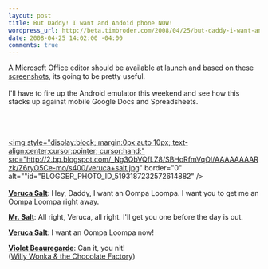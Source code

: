 ```yaml
--- 
layout: post
title: But Daddy! I want and Andoid phone NOW!
wordpress_url: http://beta.timbroder.com/2008/04/25/but-daddy-i-want-and-andoid-phone-now/
date: 2008-04-25 14:02:00 -04:00
comments: true
---
```

A Microsoft Office editor should be available at launch and based on these <a href="http://www.talkandroid.com/85-quickoffice-for-android/">screenshots</a>, its going to be pretty useful.  <br /><br />I'll have to fire up the Android emulator this weekend and see how this stacks up against mobile Google Docs and Spreadsheets.

<br /><br /><br />
<a onblur="try {parent.deselectBloggerImageGracefully();} catch(e) {}" href="http://2.bp.blogspot.com/_Ng3QbVQfLZ8/SBHoRfmVqOI/AAAAAAAARzk/Z6ryO5Ce-mo/s1600-h/veruca+salt.jpg"><img style="display:block; margin:0px auto 10px; text-align:center;cursor:pointer; cursor:hand;" src="http://2.bp.blogspot.com/_Ng3QbVQfLZ8/SBHoRfmVqOI/AAAAAAAARzk/Z6ryO5Ce-mo/s400/veruca+salt.jpg" border="0" alt=""id="BLOGGER_PHOTO_ID_5193187232572614882" /></a>
<br /><br />
<b><a href="http://www.imdb.com/name/nm0170628/">Veruca Salt</a></b>:
Hey, Daddy, I want an Oompa Loompa. I want you to get me an Oompa Loompa right away. 
<br />

<b><a href="http://www.imdb.com/name/nm0455702/">Mr. Salt</a></b>:
All right, Veruca, all right. I'll get you one before the day is out. 
<br />

<b><a href="http://www.imdb.com/name/nm0170628/">Veruca Salt</a></b>:
I want an Oompa Loompa now! 
<br />

<b><a href="http://www.imdb.com/name/nm0630019/">Violet Beauregarde</a></b>:
Can it, you nit!
<br />
(<a href="http://www.imdb.com/title/tt0067992/">Willy Wonka & the Chocolate Factory</a>)
